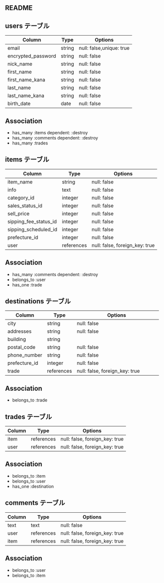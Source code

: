 ## README

## users テーブル
| Column             | Type   | Options                  |
| ------------------ | ------ | ------------------------ |
| email              | string | null: false,unique: true |
| encrypted_password | string | null: false              |
| nick_name          | string | null: false              |
| first_name         | string | null: false              |
| first_name_kana    | string | null: false              |
| last_name          | string | null: false              |
| last_name_kana     | string | null: false              |
| birth_date         | date   | null: false              |

## Association
- has_many :items dependent: :destroy
- has_many :comments dependent: :destroy
- has_many :trades



## items テーブル
| Column                | Type       | Options                        |
| --------------------- | ---------- | ------------------------------ |
| item_name             | string     | null: false                    |
| info                  | text       | null: false                    |
| category_id           | integer    | null: false                    |
| sales_status_id       | integer    | null: false                    |
| sell_price            | integer    | null: false                    |
| sipping_fee_status_id | integer    | null: false                    |
| sipping_scheduled_id  | integer    | null: false                    |
| prefecture_id         | integer    | null: false                    |
| user                  | references | null: false, foreign_key: true |

## Association
- has_many   :comments dependent: :destroy
- belongs_to :user
- has_one    :trade


## destinations テーブル
| Column        | Type       | Options                        |
| --------------| ---------- | ------------------------------ |
| city          | string     | null: false                    |
| addresses     | string     | null: false                    |
| building      | string     |                                |
| postal_code   | string     | null: false                    |
| phone_number  | string     | null: false                    |
| prefecture_id | integer    | null: false　　　　　　　　　　　　|
| trade         | references | null: false, foreign_key: true |

## Association
- belongs_to :trade


## trades テーブル
| Column  | Type       | Options                        |
| --------| ---------- | ------------------------------ |
| item    | references | null: false, foreign_key: true |
| user    | references | null: false, foreign_key: true |

## Association
- belongs_to :item
- belongs_to :user
- has_one    :destination

## comments テーブル
| Column    | Type       | Options                        |
| --------- | ---------- | ------------------------------ |
| text      | text       | null: false                    |
| user      | references | null: false, foreign_key: true |
| item      | references | null: false, foreign_key: true |

## Association
- belongs_to :user
- belongs_to :item
